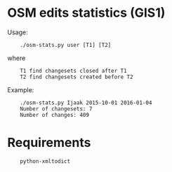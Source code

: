 # OSM edits statistics (GIS1)

Usage:

        ./osm-stats.py user [T1] [T2]

where

        T1 find changesets closed after T1
        T2 find changesets created before T2

Example:

        ./osm-stats.py Ijaak 2015-10-01 2016-01-04
        Number of changesets: 7
        Number of changes: 409

# Requirements

        python-xmltodict